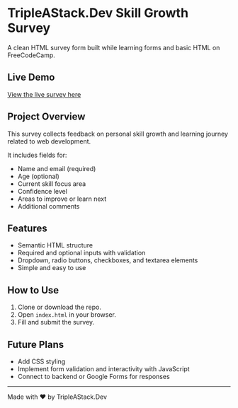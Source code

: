 # TripleAStack.Dev Skill Growth Survey

A clean HTML survey form built while learning forms and basic HTML on FreeCodeCamp.

## Live Demo

[View the live survey here](https://your-live-link-here.com)

## Project Overview

This survey collects feedback on personal skill growth and learning journey related to web development.

It includes fields for:
- Name and email (required)
- Age (optional)
- Current skill focus area
- Confidence level
- Areas to improve or learn next
- Additional comments

## Features

- Semantic HTML structure  
- Required and optional inputs with validation  
- Dropdown, radio buttons, checkboxes, and textarea elements  
- Simple and easy to use  

## How to Use

1. Clone or download the repo.  
2. Open `index.html` in your browser.  
3. Fill and submit the survey.  

## Future Plans

- Add CSS styling  
- Implement form validation and interactivity with JavaScript  
- Connect to backend or Google Forms for responses  

---

Made with ❤️ by TripleAStack.Dev
